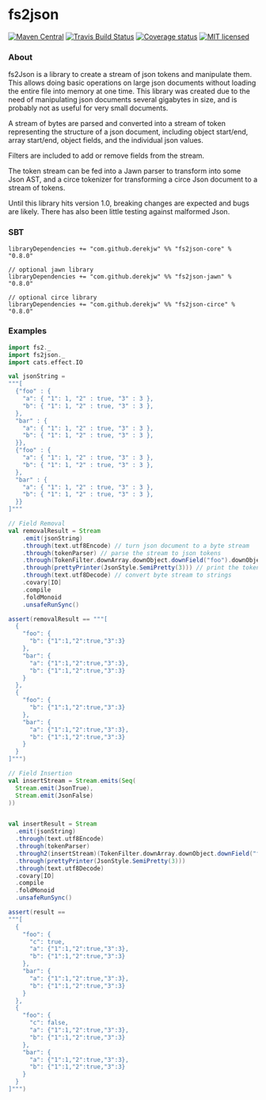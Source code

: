 # fs2json

[![Maven Central](https://img.shields.io/maven-central/v/com.github.derekjw/fs2json-core_2.12.svg)](https://maven-badges.herokuapp.com/maven-central/com.github.derekjw/fs2json-core_2.12)
[![Travis Build Status](https://travis-ci.org/derekjw/fs2json.svg?branch=master)](https://travis-ci.org/derekjw/fs2json)
[![Coverage status](https://img.shields.io/codecov/c/github/derekjw/fs2json/master.svg)](https://codecov.io/github/derekjw/fs2json)
[![MIT licensed](https://img.shields.io/badge/license-MIT-blue.svg)](./LICENSE)

### About

fs2Json is a library to create a stream of json tokens and manipulate them.
This allows doing basic operations on large json documents without loading the entire file into memory at one time.
This library was created due to the need of manipulating json documents several gigabytes in size, and is probably not as useful for very small documents.

A stream of bytes are parsed and converted into a stream of token representing the structure of a json document, including object start/end, array start/end, object fields, and the individual json values.

Filters are included to add or remove fields from the stream.

The token stream can be fed into a Jawn parser to transform into some Json AST, and a circe tokenizer for transforming a circe Json document to a stream of tokens.

Until this library hits version 1.0, breaking changes are expected and bugs are likely. There has also been little testing against malformed Json.

### SBT
```
libraryDependencies += "com.github.derekjw" %% "fs2json-core" % "0.8.0"

// optional jawn library
libraryDependencies += "com.github.derekjw" %% "fs2json-jawn" % "0.8.0"

// optional circe library
libraryDependencies += "com.github.derekjw" %% "fs2json-circe" % "0.8.0"
```

### Examples

```scala
import fs2._
import fs2json._
import cats.effect.IO

val jsonString =
"""[
  {"foo" : {
    "a": { "1": 1, "2" : true, "3" : 3 },
    "b": { "1": 1, "2" : true, "3" : 3 },
  },
  "bar" : {
    "a": { "1": 1, "2" : true, "3" : 3 },
    "b": { "1": 1, "2" : true, "3" : 3 },
  }},
  {"foo" : {
    "a": { "1": 1, "2" : true, "3" : 3 },
    "b": { "1": 1, "2" : true, "3" : 3 },
  },
  "bar" : {
    "a": { "1": 1, "2" : true, "3" : 3 },
    "b": { "1": 1, "2" : true, "3" : 3 },
  }}
]"""

// Field Removal
val removalResult = Stream
    .emit(jsonString)
    .through(text.utf8Encode) // turn json document to a byte stream
    .through(tokenParser) // parse the stream to json tokens
    .through(TokenFilter.downArray.downObject.downField("foo").downObject.removeField("a")) // remove "foo"."a"
    .through(prettyPrinter(JsonStyle.SemiPretty(3))) // print the token stream to a byte stream
    .through(text.utf8Decode) // convert byte stream to strings
    .covary[IO]
    .compile
    .foldMonoid
    .unsafeRunSync()

assert(removalResult == """[
  {
    "foo": {
      "b": {"1":1,"2":true,"3":3}
    },
    "bar": {
      "a": {"1":1,"2":true,"3":3},
      "b": {"1":1,"2":true,"3":3}
    }
  },
  {
    "foo": {
      "b": {"1":1,"2":true,"3":3}
    },
    "bar": {
      "a": {"1":1,"2":true,"3":3},
      "b": {"1":1,"2":true,"3":3}
    }
  }
]""")

// Field Insertion
val insertStream = Stream.emits(Seq(
  Stream.emit(JsonTrue),
  Stream.emit(JsonFalse)
))


val insertResult = Stream
  .emit(jsonString)
  .through(text.utf8Encode)
  .through(tokenParser)
  .through2(insertStream)(TokenFilter.downArray.downObject.downField("foo").downObject.insertField("c")) // insert field "c" using insertStream
  .through(prettyPrinter(JsonStyle.SemiPretty(3)))
  .through(text.utf8Decode)
  .covary[IO]
  .compile
  .foldMonoid
  .unsafeRunSync()

assert(result ==
"""[
  {
    "foo": {
      "c": true,
      "a": {"1":1,"2":true,"3":3},
      "b": {"1":1,"2":true,"3":3}
    },
    "bar": {
      "a": {"1":1,"2":true,"3":3},
      "b": {"1":1,"2":true,"3":3}
    }
  },
  {
    "foo": {
      "c": false,
      "a": {"1":1,"2":true,"3":3},
      "b": {"1":1,"2":true,"3":3}
    },
    "bar": {
      "a": {"1":1,"2":true,"3":3},
      "b": {"1":1,"2":true,"3":3}
    }
  }
]""")

```
